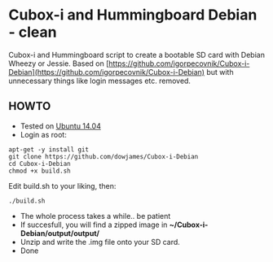 Cubox-i and Hummingboard Debian - clean
================

Cubox-i and Hummingboard script to create a bootable SD card with Debian Wheezy or Jessie.
Based on [https://github.com/igorpecovnik/Cubox-i-Debian](https://github.com/igorpecovnik/Cubox-i-Debian) but with unnecessary things like login messages etc. removed.

HOWTO
------------------
- Tested on [Ubuntu 14.04](http://releases.ubuntu.com/14.04/)
- Login as root:
```shell
apt-get -y install git
git clone https://github.com/dowjames/Cubox-i-Debian
cd Cubox-i-Debian
chmod +x build.sh
```
Edit build.sh to your liking, then:

```shell
./build.sh
```
- The whole process takes a while.. be patient
- If succesfull, you will find a zipped image in **~/Cubox-i-Debian/output/output/**
- Unzip and write the .img file onto your SD card. 
- Done
